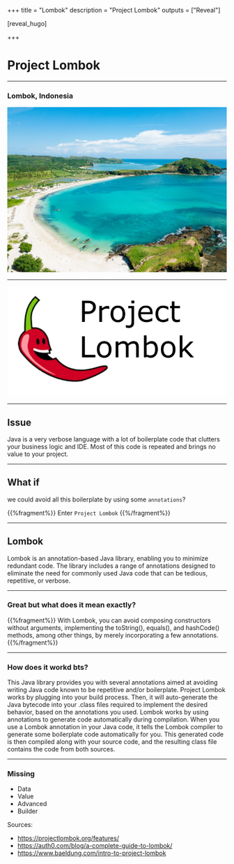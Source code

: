 +++
title = "Lombok"
description = "Project Lombok"
outputs = ["Reveal"]

[reveal_hugo]


+++

# Project Lombok

---

### Lombok, Indonesia

<img src="lombok-island.jpg" alt="Lombok Island, Indonesia">

---

<img src="lombok-chili.webp" alt="Lombok Project">

---

## Issue
Java is a very verbose language with a lot of boilerplate code that clutters your business logic and IDE.
Most of this code is repeated and brings no value to your project.

---

## What if

we could avoid all this boilerplate by using some `annotations`?

{{%fragment%}}
Enter `Project Lombok`
{{%/fragment%}}

---

## Lombok
Lombok is an annotation-based Java library, enabling you to minimize redundant code. The library includes a range of annotations designed to eliminate the need for commonly used Java code that can be tedious, repetitive, or verbose.

---

### Great but what does it mean exactly?

{{%fragment%}}
With Lombok, you can avoid composing constructors without arguments, implementing the toString(), equals(), and hashCode() methods, among other things, by merely incorporating a few annotations.
{{%/fragment%}}

---

### How does it workd bts?

This Java library provides you with several annotations aimed at avoiding writing Java code known to be repetitive and/or boilerplate. Project Lombok works by plugging into your build process. Then, it will auto-generate the Java bytecode into your .class files required to implement the desired behavior, based on the annotations you used.
Lombok works by using annotations to generate code automatically during compilation. When you use a Lombok annotation in your Java code, it tells the Lombok compiler to generate some boilerplate code automatically for you. This generated code is then compiled along with your source code, and the resulting class file contains the code from both sources.

---

### Missing
- Data
- Value
- Advanced
- Builder

Sources:
- https://projectlombok.org/features/
- https://auth0.com/blog/a-complete-guide-to-lombok/
- https://www.baeldung.com/intro-to-project-lombok
